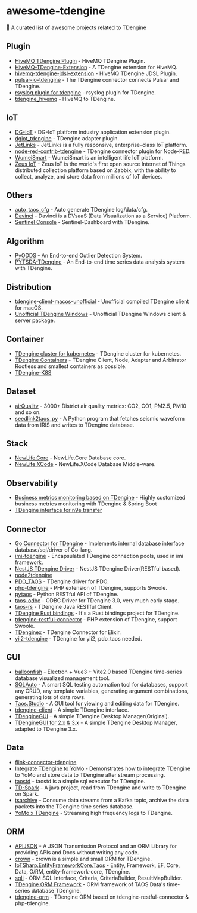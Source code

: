 # awesome-tdengine

🎉 A curated list of awesome projects related to TDengine

## Plugin

- [HiveMQ TDengine Plugin](https://github.com/huskar-t/hivemq-tdengine-extension) - HiveMQ TDengine Plugin.
- [HiveMQ-TDengine-Extension](https://github.com/john-bigz/hivemq-tdengine-extension) - A TDengine extension for HiveMQ.
- [hivemq-tdengine-jdsl-extension](https://github.com/huskar-t/hivemq-tdengine-jdsl-extension) - HiveMQ TDengine JDSL Plugin.
- [pulsar-io-tdengine](https://github.com/JueShanCoder/pulsar-io-tdengine) - The TDengine connector connects Pulsar and TDengine.
- [rsyslog plugin for tdengine](https://github.com/mxmkeep/rsyslog-omtaos) - rsyslog plugin for TDengine.
- [tdengine_hivemq](https://github.com/379547990/tdengine_hivemq) - HiveMQ to TDengine.

## IoT

- [DG-IoT](https://github.com/dgiot/dgiot-dashboard) - DG-IoT platform industry application extension plugin.
- [dgiot_tdengine](https://github.com/dgiot/dgiot_tdengine) - TDengine adapter plugin.
- [JetLinks](https://github.com/jetlinks/jetlinks-community) - JetLinks is a fully responsive, enterprise-class IoT platform.
- [node-red-contrib-tdengine](https://github.com/kp45-tech/node-red-contrib-tdengine) - TDengine connector plugin for Node-RED.
- [WumeiSmart](https://github.com/kerwincui/wumei-smart) - WumeiSmart is an intelligent life IoT platform.
- [Zeus IoT](https://github.com/zmops/zeus-iot) - Zeus IoT is the world's first open source Internet of Things distributed collection platform based on Zabbix, with the ability to collect, analyze, and store data from millions of IoT devices.

## Others

- [auto_taos_cfg](https://github.com/glzhao89/auto_taos_cfg) - Auto generate TDengine log/data/cfg.
- [Davinci](https://github.com/edp963/davinci) - Davinci is a DVsaaS (Data Visualization as a Service) Platform.
- [Sentinel Console](https://github.com/wenhao/sentinel-dashboard-tdengine) - Sentinel-Dashboard with TDengine.

## Algorithm

- [PyODDS](https://github.com/datamllab/pyodds) - An End-to-end Outlier Detection System.
- [PYTSDA-TDengine](https://github.com/Shawshank-Smile/PYTSDA-TDengine) - An End-to-end time series data analysis system with TDengine.

## Distribution

- [tdengine-client-macos-unofficial](https://github.com/cybartists/tdengine-client-macos-unofficial) - Unofficial compiled TDengine client for macOS.
- [Unofficial TDengine Windows](https://github.com/GitHubForzhenjiazhao/Soft) - Unofficial TDengine Windows client & server package.

## Container

- [TDengine cluster for kubernetes](https://github.com/wwbgo/tdengine-k8s) - TDengine cluster for kubernetes.
- [TDengine Containers](https://github.com/arktos-venture/docker-tdengine) - TDengine Client, Node, Adapter and Arbitrator Rootless and smallest containers as possible.
- [TDengine-K8S](https://github.com/elihe2011/TDengine-K8S)

## Dataset

- [airQuality](https://github.com/233lawliet/airQuality) - 3000+ District air quality metrics: CO2, CO1, PM2.5, PM10 and so on.
- [seedlink2taos_py](https://github.com/schenton/seedlink2taos_py) - A Python program that fetches seismic waveform data from IRIS and writes to TDengine database.

## Stack

- [NewLife.Core](https://github.com/NewLifeX/X) - NewLife.Core Database core.
- [NewLife.XCode](https://github.com/NewLifeX/NewLife.XCode) - NewLife.XCode Database Middle-ware.

## Observability

- [Business metrics monitoring based on TDengine](https://github.com/gunnerliu/horus) - Highly customized business metrics monitoring with TDengine & Spring Boot
- [TDengine interface for n9e transfer](https://github.com/xiangxud/transfer)

## Connector

- [Go Connector for TDengine](https://github.com/wenj91/taos-driver) - Implements internal database interface database/sql/driver of Go-lang.
- [imi-tdengine](https://github.com/imiphp/imi-tdengine) - Encapsulated TDengine connection pools, used in imi framework.
- [NestJS TDengine Driver](https://github.com/IricBing/nestjs-tdengine) - NestJS TDengine Driver(RESTful based).
- [node2tdengine](https://github.com/machine-w/node2tdengine)
- [PDO_TAOS](https://github.com/bearlord/pdo_taos) - TDengine driver for PDO.
- [php-tdengine](https://github.com/Yurunsoft/php-tdengine) - PHP extension of TDengine, supports Swoole.
- [pytaos](https://github.com/horennel/pytaos) - Python RESTful API of TDengine.
- [taos-odbc](https://github.com/freemine/taos_odbc) - ODBC Driver for TDengine 3.0, very much early stage.
- [taos-rs](https://github.com/yuerrd/taos-rs) - TDengine Java RESTful Client.
- [TDengine Rust bindings](https://github.com/songtianyi/tdengine-rust-bindings) - It's a Rust bindings project for TDengine.
- [tdengine-restful-connector](https://github.com/Yurunsoft/tdengine-restful-connector) - PHP extension of TDengine, support Swoole.
- [TDenginex](https://github.com/lizhaochao/TDenginex) - TDengine Connector for Elixir.
- [yii2-tdengine](https://github.com/bearlord/yii2-tdengine) - TDengine for yii2, pdo_taos needed.

## GUI

- [balloonfish](https://github.com/xielaoshi99/balloonfish) - Electron + Vue3 + Vite2.0 based TDengine time-series database visualized management tool.
- [SQLAuto](https://github.com/TommyLemon/SQLAuto) - A smart SQL testing automation tool for databases, support any CRUD, any template variables, generating argument combinations, generating lots of data rows.
- [Taos.Studio](https://github.com/maikebing/Taos.Studio) - A GUI tool for viewing and editing data for TDengine.
- [tdengine-client](https://github.com/wurong1420/tdengine-client) - A simple TDengine interface.
- [TDengineGUI](https://github.com/skye0207/TDengineGUI) - A simple TDengine Desktop Manager(Original).
- [TDengineGUI for 2.x & 3.x](https://github.com/arielyang/TDengineGUI) - A simple TDengine Desktop Manager, adapted to TDengine 3.x.

## Data

- [flink-connector-tdengine](https://github.com/echisan/flink-connector-tdengine)
- [Integrate TDengine to YoMo](https://github.com/yomorun/yomo-sink-tdengine-example) - Demonstrates how to integrate TDengine to YoMo and store data to TDengine after stream processing.
- [taostd](https://github.com/nzhzds/taostd) - taostd is a simple sql executor for TDengine.
- [TD-Spark](https://github.com/liuyq-617/TD-Spark) - A java project, read from TDengine and write to TDengine on Spark.
- [tsarchive](https://github.com/cenc-cea/tsarchive) - Consume data streams from a Kafka topic, archive the data packets into the TDengine time series database.
- [YoMo x TDengine](https://github.com/fanweixiao/push-stream-logging) - Streaming high frequency logs to TDengine.<!--lint ignore awesome-list-item-->

## ORM

- [APIJSON](https://github.com/Tencent/APIJSON) - A JSON Transmission Protocol and an ORM Library for providing APIs and Docs without writing any code.
- [crown](https://github.com/machine-w/crown) - crown is a simple and small ORM for TDengine.
- [IoTSharp.EntityFrameworkCore.Taos](https://github.com/IoTSharp/EntityFrameworkCore.Taos) - Entity, Framework, EF, Core, Data, O/RM, entity-framework-core, TDengine.
- [sqli](https://github.com/x-ream/sqli) - ORM SQL Interface, Criteria, CriteriaBuilder, ResultMapBuilder.
- [TDengine ORM Framework](https://github.com/hxshun/TDengineORM) - ORM framework of TAOS Data's time-series database TDengine.
- [tdengine-orm](https://github.com/Yurunsoft/tdengine-orm) - TDengine ORM based on tdengine-restful-connector & php-tdengine.<!--lint ignore awesome-list-item-->
